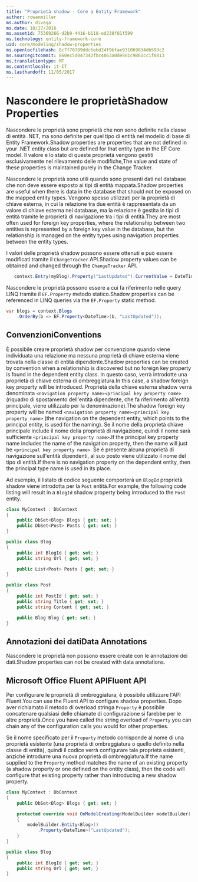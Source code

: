 ```yaml
---
title: "Proprietà shadow - Core a Entity Framework"
author: rowanmiller
ms.author: divega
ms.date: 10/27/2016
ms.assetid: 75369266-d2b9-4416-b118-ed238f81f599
ms.technology: entity-framework-core
uid: core/modeling/shadow-properties
ms.openlocfilehash: 8c7f70789ddc6ebd24f9bfae931069834db593c2
ms.sourcegitcommit: 860ec5d047342fbc4063a0de881c9861cc1f8813
ms.translationtype: MT
ms.contentlocale: it-IT
ms.lasthandoff: 11/05/2017
---
```

# <a name="shadow-properties"></a><span data-ttu-id="ea15b-102">Nascondere le proprietà</span><span class="sxs-lookup"><span data-stu-id="ea15b-102">Shadow Properties</span></span>

<span data-ttu-id="ea15b-103">Nascondere le proprietà sono proprietà che non sono definite nella classe di entità .NET, ma sono definite per quel tipo di entità nel modello di base di Entity Framework.</span><span class="sxs-lookup"><span data-stu-id="ea15b-103">Shadow properties are properties that are not defined in your .NET entity class but are defined for that entity type in the EF Core model.</span></span> <span data-ttu-id="ea15b-104">Il valore e lo stato di queste proprietà vengono gestiti esclusivamente nel rilevamento delle modifiche,</span><span class="sxs-lookup"><span data-stu-id="ea15b-104">The value and state of these properties is maintained purely in the Change Tracker.</span></span>

<span data-ttu-id="ea15b-105">Nascondere le proprietà sono utili quando sono presenti dati nel database che non deve essere esposto ai tipi di entità mappata.</span><span class="sxs-lookup"><span data-stu-id="ea15b-105">Shadow properties are useful when there is data in the database that should not be exposed on the mapped entity types.</span></span> <span data-ttu-id="ea15b-106">Vengono spesso utilizzati per la proprietà di chiave esterna, in cui la relazione tra due entità è rappresentata da un valore di chiave esterna nel database, ma la relazione è gestita in tipi di entità tramite le proprietà di navigazione tra i tipi di entità.</span><span class="sxs-lookup"><span data-stu-id="ea15b-106">They are most often used for foreign key properties, where the relationship between two entities is represented by a foreign key value in the database, but the relationship is managed on the entity types using navigation properties between the entity types.</span></span>

<span data-ttu-id="ea15b-107">I valori delle proprietà shadow possono essere ottenuti e può essere modificati tramite il `ChangeTracker` API.</span><span class="sxs-lookup"><span data-stu-id="ea15b-107">Shadow property values can be obtained and changed through the `ChangeTracker` API.</span></span>

``` csharp
   context.Entry(myBlog).Property("LastUpdated").CurrentValue = DateTime.Now;
```

<span data-ttu-id="ea15b-108">Nascondere le proprietà possono essere a cui fa riferimento nelle query LINQ tramite il `EF.Property` metodo statico.</span><span class="sxs-lookup"><span data-stu-id="ea15b-108">Shadow properties can be referenced in LINQ queries via the `EF.Property` static method.</span></span>

``` csharp
var blogs = context.Blogs
    .OrderBy(b => EF.Property<DateTime>(b, "LastUpdated"));
```

## <a name="conventions"></a><span data-ttu-id="ea15b-109">Convenzioni</span><span class="sxs-lookup"><span data-stu-id="ea15b-109">Conventions</span></span>

<span data-ttu-id="ea15b-110">È possibile creare proprietà shadow per convenzione quando viene individuata una relazione ma nessuna proprietà di chiave esterna viene trovata nella classe di entità dipendente.</span><span class="sxs-lookup"><span data-stu-id="ea15b-110">Shadow properties can be created by convention when a relationship is discovered but no foreign key property is found in the dependent entity class.</span></span> <span data-ttu-id="ea15b-111">In questo caso, verrà introdotte una proprietà di chiave esterna di ombreggiatura.</span><span class="sxs-lookup"><span data-stu-id="ea15b-111">In this case, a shadow foreign key property will be introduced.</span></span> <span data-ttu-id="ea15b-112">Proprietà della chiave esterna shadow verrà denominata `<navigation property name><principal key property name>` (riquadro di spostamento dell'entità dipendente, che fa riferimento all'entità principale, viene utilizzato per la denominazione).</span><span class="sxs-lookup"><span data-stu-id="ea15b-112">The shadow foreign key property will be named `<navigation property name><principal key property name>` (the navigation on the dependent entity, which points to the principal entity, is used for the naming).</span></span> <span data-ttu-id="ea15b-113">Se il nome della proprietà chiave principale include il nome della proprietà di navigazione, quindi il nome sarà sufficiente `<principal key property name>`.</span><span class="sxs-lookup"><span data-stu-id="ea15b-113">If the principal key property name includes the name of the navigation property, then the name will just be `<principal key property name>`.</span></span> <span data-ttu-id="ea15b-114">Se è presente alcuna proprietà di navigazione sull'entità dipendenti, al suo posto viene utilizzato il nome del tipo di entità.</span><span class="sxs-lookup"><span data-stu-id="ea15b-114">If there is no navigation property on the dependent entity, then the principal type name is used in its place.</span></span>

<span data-ttu-id="ea15b-115">Ad esempio, il listato di codice seguente comporterà un `BlogId` proprietà shadow viene introdotta per la `Post` entità.</span><span class="sxs-lookup"><span data-stu-id="ea15b-115">For example, the following code listing will result in a `BlogId` shadow property being introduced to the `Post` entity.</span></span>

<!-- [!code-csharp[Main](samples/core/Modeling/Conventions/Samples/ShadowForeignKey.cs)] -->
``` csharp
class MyContext : DbContext
{
    public DbSet<Blog> Blogs { get; set; }
    public DbSet<Post> Posts { get; set; }
}

public class Blog
{
    public int BlogId { get; set; }
    public string Url { get; set; }

    public List<Post> Posts { get; set; }
}

public class Post
{
    public int PostId { get; set; }
    public string Title { get; set; }
    public string Content { get; set; }

    public Blog Blog { get; set; }
}
```

## <a name="data-annotations"></a><span data-ttu-id="ea15b-116">Annotazioni dei dati</span><span class="sxs-lookup"><span data-stu-id="ea15b-116">Data Annotations</span></span>

<span data-ttu-id="ea15b-117">Nascondere le proprietà non possono essere create con le annotazioni dei dati.</span><span class="sxs-lookup"><span data-stu-id="ea15b-117">Shadow properties can not be created with data annotations.</span></span>

## <a name="fluent-api"></a><span data-ttu-id="ea15b-118">Microsoft Office Fluent API</span><span class="sxs-lookup"><span data-stu-id="ea15b-118">Fluent API</span></span>

<span data-ttu-id="ea15b-119">Per configurare le proprietà di ombreggiatura, è possibile utilizzare l'API Fluent.</span><span class="sxs-lookup"><span data-stu-id="ea15b-119">You can use the Fluent API to configure shadow properties.</span></span> <span data-ttu-id="ea15b-120">Dopo aver richiamato il metodo di overload stringa `Property` è possibile concatenare qualsiasi delle chiamate di configurazione si farebbe per le altre proprietà.</span><span class="sxs-lookup"><span data-stu-id="ea15b-120">Once you have called the string overload of `Property` you can chain any of the configuration calls you would for other properties.</span></span>

<span data-ttu-id="ea15b-121">Se il nome specificato per il `Property` metodo corrisponde al nome di una proprietà esistente (una proprietà di ombreggiatura o quello definito nella classe di entità), quindi il codice verrà configurare tale proprietà esistenti, anziché introdurre una nuova proprietà di ombreggiatura.</span><span class="sxs-lookup"><span data-stu-id="ea15b-121">If the name supplied to the `Property` method matches the name of an existing property (a shadow property or one defined on the entity class), then the code will configure that existing property rather than introducing a new shadow property.</span></span>

<!-- [!code-csharp[Main](samples/core/Modeling/FluentAPI/Samples/ShadowProperty.cs?highlight=7,8)] -->
``` csharp
class MyContext : DbContext
{
    public DbSet<Blog> Blogs { get; set; }

    protected override void OnModelCreating(ModelBuilder modelBuilder)
    {
        modelBuilder.Entity<Blog>()
            .Property<DateTime>("LastUpdated");
    }
}

public class Blog
{
    public int BlogId { get; set; }
    public string Url { get; set; }
}
```
